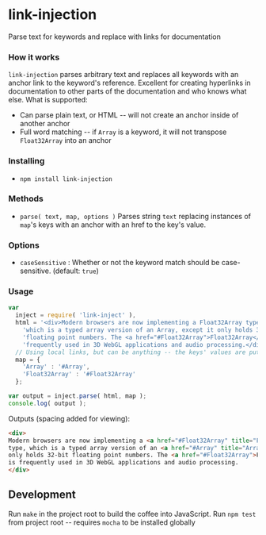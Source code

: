 link-injection
======
Parse text for keywords and replace with links for documentation

### How it works

`link-injection` parses arbitrary text and replaces all keywords with an anchor link to the keyword's reference. Excellent for creating hyperlinks in documentation to other parts of the documentation and who knows what else. What is supported:

* Can parse plain text, or HTML -- will not create an anchor inside of another anchor
* Full word matching -- if `Array` is a keyword, it will not transpose `Float32Array` into an anchor

### Installing

* `npm install link-injection`

### Methods

* `parse( text, map, options )` Parses string `text` replacing instances of `map`'s keys with an anchor with an href to the key's value.

### Options

* `caseSensitive` : Whether or not the keyword match should be case-sensitive. (default: `true`)

### Usage

```javascript
var
  inject = require( 'link-inject' ),
  html = '<div>Modern browsers are now implementing a Float32Array type, ' +
    'which is a typed array version of an Array, except it only holds 32-bit ' +
    'floating point numbers. The <a href="#Float32Array">Float32Array</a> is ' +
    'frequently used in 3D WebGL applications and audio processing.</div>';
  // Using local links, but can be anything -- the keys' values are put into the href attribute
  map = {
    'Array' : '#Array',
    'Float32Array' : '#Float32Array'
  };

var output = inject.parse( html, map );
console.log( output );
```

Outputs (spacing added for viewing):
```html
<div>
Modern browsers are now implementing a <a href="#Float32Array" title="Float32Array">Float32Array</a>
type, which is a typed array version of an <a href="#Array" title="Array">Array</a>, except it
only holds 32-bit floating point numbers. The <a href="#Float32Array">Float32Array</a>
is frequently used in 3D WebGL applications and audio processing.
</div>
```

Development
---

Run `make` in the project root to build the coffee into JavaScript. Run `npm test` from project root -- requires `mocha` to be installed globally
